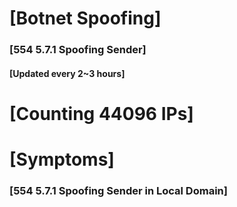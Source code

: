 # [Botnet Spoofing]
### [554 5.7.1 Spoofing Sender]
#### [Updated every 2~3 hours]

# [Counting 44096 IPs]

# [Symptoms] 
###   [554 5.7.1 Spoofing Sender in Local Domain]
